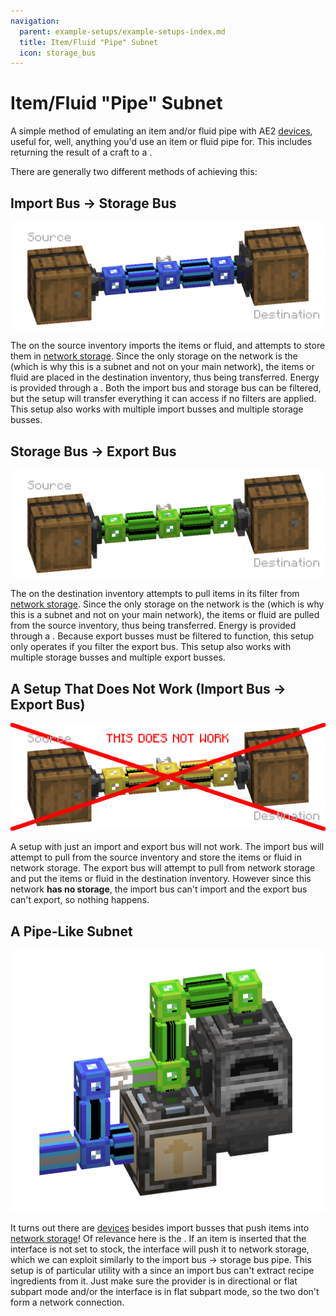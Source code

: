 ```yaml
---
navigation:
  parent: example-setups/example-setups-index.md
  title: Item/Fluid "Pipe" Subnet
  icon: storage_bus
---
```


# Item/Fluid "Pipe" Subnet

A simple method of emulating an item and/or fluid pipe with AE2 [devices](../ae2-mechanics/devices.md), useful for, well, anything you'd use an item or fluid pipe for.
This includes returning the result of a craft to a <ItemLink id="pattern_provider" />.

There are generally two different methods of achieving this:

## Import Bus -> Storage Bus

![The import-storage option](../assets/assemblies/import_storage_pipe.png)

The <ItemLink id="import_bus" /> on the source inventory imports the items or fluid, and attempts to store them in [network storage](../ae2-mechanics/import-export-storage.md).
Since the only storage on the network is the <ItemLink id="storage_bus" /> (which is why this is a subnet and not on your main network), the items or fluid
are placed in the destination inventory, thus being transferred. Energy is provided through a <ItemLink id="quartz_fiber" />.
Both the import bus and storage bus can be filtered, but the setup will transfer everything it can access if no filters are applied.
This setup also works with multiple import busses and multiple storage busses.

## Storage Bus -> Export Bus

![The storage-export option](../assets/assemblies/storage_export_pipe.png)

The <ItemLink id="export_bus" /> on the destination inventory attempts to pull items in its filter from [network storage](../ae2-mechanics/import-export-storage.md).
Since the only storage on the network is the <ItemLink id="storage_bus" /> (which is why this is a subnet and not on your main network), the items or fluid
are pulled from the source inventory, thus being transferred. Energy is provided through a <ItemLink id="quartz_fiber" />.
Because export busses must be filtered to function, this setup only operates if you filter the export bus.
This setup also works with multiple storage busses and multiple export busses.

## A Setup That Does Not Work (Import Bus -> Export Bus)

![This Does Not Work](../assets/assemblies/import_export_pipe.png)

A setup with just an import and export bus will not work. The import bus will attempt to pull from the source inventory
and store the items or fluid in network storage. The export bus will attempt to pull from network storage and put the
items or fluid in the destination inventory. However since this network **has no storage**, the import bus can't import
and the export bus can't export, so nothing happens.

## A Pipe-Like Subnet

![Interfaces!](../assets/assemblies/interface_storage_pipe_furnace.png)

It turns out there are [devices](../ae2-mechanics/devices.md) besides import busses that push items into [network storage](../ae2-mechanics/import-export-storage.md)!
Of relevance here is the <ItemLink id="interface" />. If an item is inserted that the interface is not set to stock, the interface will
push it to network storage, which we can exploit similarly to the import bus -> storage bus pipe. This setup is of particular
utility with a <ItemLink id="pattern_provider" /> since an import bus can't extract recipe ingredients from it. Just make sure
the provider is in directional or flat subpart mode and/or the interface is in flat subpart mode, so the two don't form a network
connection.
